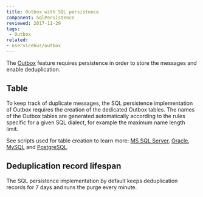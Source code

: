 ```yaml
---
title: Outbox with SQL persistence
component: SqlPersistence
reviewed: 2017-11-29
tags:
 - Outbox
related:
- nservicebus/outbox
---
```


The [Outbox](/nservicebus/outbox) feature requires persistence in order to store the messages and enable deduplication.


## Table

To keep track of duplicate messages, the SQL persistence implementation of Outbox requires the creation of the dedicated Outbox tables. The names of the Outbox tables are generated automatically according to the rules specific for a given SQL dialect, for example the maximum name length limit.

See scripts used for table creation to learn more: [MS SQL Server](/persistence/sql/sqlserver-scripts.md#build-time-outbox-create-table), [Oracle](/persistence/sql/oracle-scripts.md#build-time-outbox-create-table), [MySQL](/persistence/sql/mysql-scripts.md#build-time-outbox-create-table) and [PostgreSQL](/persistence/sql/postgresql-scripts.md#build-time-outbox-create-table).


## Deduplication record lifespan

The SQL persistence implementation by default keeps deduplication records for 7 days and runs the purge every minute.

